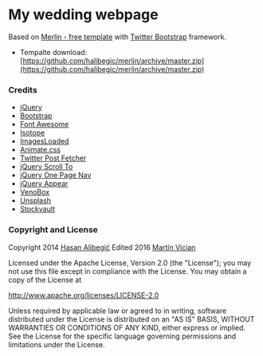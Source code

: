 My wedding webpage
==================
Based on [Merlin - free template](https://github.com/halibegic/merlin/) with [Twitter Bootstrap](http://getbootstrap.com/) framework.

* Tempalte download: [https://github.com/halibegic/merlin/archive/master.zip](https://github.com/halibegic/merlin/archive/master.zip)

### Credits
 * [jQuery](http://jquery.com/)
 * [Bootstrap](http://getbootstrap.com/)
 * [Font Awesome](http://fortawesome.github.io/Font-Awesome/)
 * [Isotope](https://github.com/desandro/isotope)
 * [ImagesLoaded](https://github.com/desandro/imagesloaded)
 * [Animate.css](http://daneden.github.io/animate.css/)
 * [Twitter Post Fetcher](http://jasonmayes.com/projects/twitterApi)
 * [jQuery Scroll To](http://flesler.blogspot.com/2007/10/jqueryscrollto.html)
 * [jQuery One Page Nav](https://github.com/davist11/jQuery-One-Page-Nav)
 * [jQuery Appear](https://github.com/bas2k/jquery.appear/)
 * [VenoBox](http://lab.veno.it/venobox/)
 * [Unsplash](http://unsplash.com/)
 * [Stockvault](https://www.stockvault.net/c/people)

### Copyright and License

Copyright 2014 [Hasan Alibegić](http://www.twitter.com/halibegic)
Edited 2016 [Martin Vician](https://www.vician.cz)

Licensed under the Apache License, Version 2.0 (the "License"); you may not use this file except in compliance with the License. You may obtain a copy of the License at

http://www.apache.org/licenses/LICENSE-2.0

Unless required by applicable law or agreed to in writing, software distributed under the License is distributed on an "AS IS" BASIS, WITHOUT WARRANTIES OR CONDITIONS OF ANY KIND, either express or implied. See the License for the specific language governing permissions and limitations under the License.
